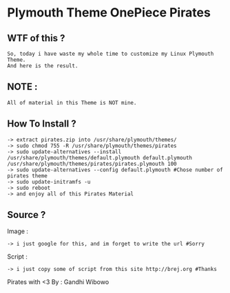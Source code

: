 # Plymouth Theme OnePiece Pirates

## WTF of this ?
```
So, today i have waste my whole time to customize my Linux Plymouth Theme.
And here is the result.
```
## NOTE :
```
All of material in this Theme is NOT mine.
```
## How To Install ?
```
-> extract pirates.zip into /usr/share/plymouth/themes/
-> sudo chmod 755 -R /usr/share/plymouth/themes/pirates
-> sudo update-alternatives --install /usr/share/plymouth/themes/default.plymouth default.plymouth /usr/share/plymouth/themes/pirates/pirates.plymouth 100
-> sudo update-alternatives --config default.plymouth #Chose number of pirates theme
-> sudo update-initramfs -u
-> sudo reboot
-> and enjoy all of this Pirates Material
```
## Source ?
Image :
```
-> i just google for this, and im forget to write the url #Sorry
```
Script :
```
-> i just copy some of script from this site http://brej.org #Thanks
```

Pirates with <3 By : Gandhi Wibowo

